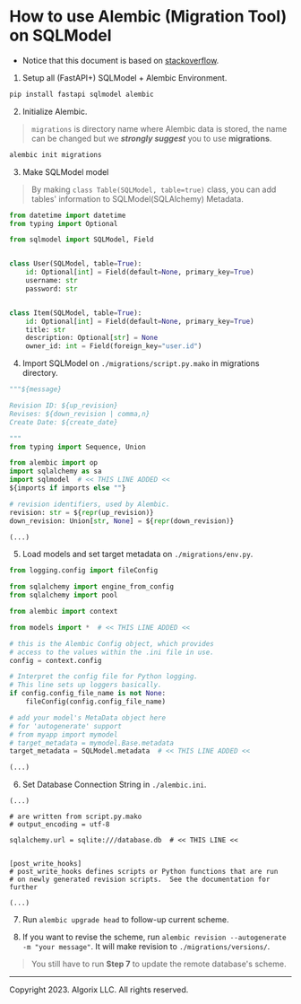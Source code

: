 # How to use Alembic (Migration Tool) on SQLModel

* Notice that this document is based on [stackoverflow](https://stackoverflow.com/questions/68932099/how-to-get-alembic-to-recognise-sqlmodel-database-model).

1. Setup all (FastAPI+) SQLModel + Alembic Environment.
```bash
pip install fastapi sqlmodel alembic
```

2. Initialize Alembic.
> `migrations` is directory name where Alembic data is stored, the name can be changed but we ***strongly suggest*** you to use **migrations**.
```bash
alembic init migrations
```

3. Make SQLModel model
> By making `class Table(SQLModel, table=true)` class, you can add tables' information to SQLModel(SQLAlchemy) Metadata.
```python
from datetime import datetime
from typing import Optional

from sqlmodel import SQLModel, Field


class User(SQLModel, table=True):
    id: Optional[int] = Field(default=None, primary_key=True)
    username: str
    password: str


class Item(SQLModel, table=True):
    id: Optional[int] = Field(default=None, primary_key=True)
    title: str
    description: Optional[str] = None
    owner_id: int = Field(foreign_key="user.id")
```

4. Import SQLModel on `./migrations/script.py.mako` in migrations directory.
```python
"""${message}

Revision ID: ${up_revision}
Revises: ${down_revision | comma,n}
Create Date: ${create_date}

"""
from typing import Sequence, Union

from alembic import op
import sqlalchemy as sa
import sqlmodel  # << THIS LINE ADDED <<
${imports if imports else ""}

# revision identifiers, used by Alembic.
revision: str = ${repr(up_revision)}
down_revision: Union[str, None] = ${repr(down_revision)}

(...)
```

5. Load models and set target metadata on `./migrations/env.py`.
```python
from logging.config import fileConfig

from sqlalchemy import engine_from_config
from sqlalchemy import pool

from alembic import context

from models import *  # << THIS LINE ADDED <<

# this is the Alembic Config object, which provides
# access to the values within the .ini file in use.
config = context.config

# Interpret the config file for Python logging.
# This line sets up loggers basically.
if config.config_file_name is not None:
    fileConfig(config.config_file_name)

# add your model's MetaData object here
# for 'autogenerate' support
# from myapp import mymodel
# target_metadata = mymodel.Base.metadata
target_metadata = SQLModel.metadata  # << THIS LINE ADDED <<

(...)
```

6. Set Database Connection String in `./alembic.ini`.
```
(...)

# are written from script.py.mako
# output_encoding = utf-8

sqlalchemy.url = sqlite:///database.db  # << THIS LINE <<


[post_write_hooks]
# post_write_hooks defines scripts or Python functions that are run
# on newly generated revision scripts.  See the documentation for further

(...)
```

7. Run `alembic upgrade head` to follow-up current scheme.

8. If you want to revise the scheme, run `alembic revision --autogenerate -m "your message"`. It will make revision to `./migrations/versions/`.
> You still have to run **Step 7** to update the remote database's scheme.

---

Copyright 2023. Algorix LLC. All rights reserved.
